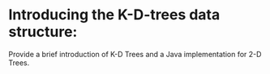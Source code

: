 # Introducing the K-D-trees data structure:

Provide a brief introduction of K-D Trees and a Java implementation for 2-D Trees.